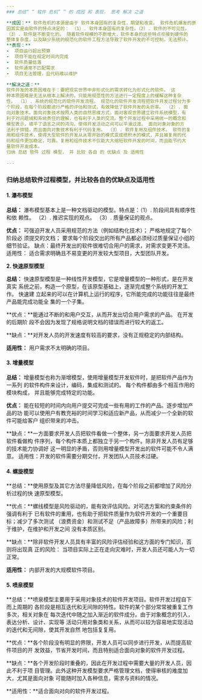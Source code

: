 ```yaml
---
### 总结“ “ 软件 危机” ” 的 成因 和 表现， 思考 解决 之道

**成因：** 软件危机的本源是由于 软件本身固有的复杂性，期望和改变。 软件危机爆发的原
因其实是由软件的特点决定的： （1）. 软件本身固有的复杂性。（2）. 软件的不可见性。
（3）. 软件是不断变化的。 随着软件规模的不断增大，软件本身的这些特点衔接到硬件的
整体复杂度，以及缺少系统的规范化的软件工程方法导致了软件开发的不可控制，无法预计。
**表现：**
-  项目运行超出预算
-  项目不能在规定时间内完成
-  软件质量低落
-  软件通常不匹配需求
-  项目无法管理，且代码难以维护

**解决之道：**
软件开发的本质困难在于：要把现实世界中非形式化的需求转化为形式化的软件。 这
种本质困难是无法从根本上解决的，只能用规范性的方法进行一定程度上的缓解这种复杂
性。 （1）. 系统的规范化的软件开发流程。 规范化的软件开发流程把软件开发过程分为多
个阶段，在每个阶段都进行严格的评估和测试，有效降低了软件开发的夭折率。 （2）. 面
向对象技术。面向对象技术按照人类的自然思维方式，面对客观世界建立软件系统模型，有
利于对问题域和系统责任的理解，也有利于人类的交流。整个开发过程中采用统一的概念和
模型表示，填平了语言之间的鸿沟，使得开发活动之间可以平滑过渡。 面向对象对象的方
法利于排错，而且面向对象技术有利于代码复用。 （3）. 软件复用及组件技术。 软件的复
用和组件技术，使得大型软件的开发从从零开始的模式变成搭积木的模式，并且被复用的代
码和组件更加稳定，可靠。复用和组件技术不仅能大大缩短软件开发的时间，而且能节约大
量软件开发成本。
归纳 总结 软件 过程 模型， 并 比较 各自 的 优缺点 及 适用性

---
```



### 归纳总结软件过程模型，并比较各自的优缺点及适用性

#### 1. 瀑布模型
**总结：**  瀑布模型基本上是一种文档驱动的模型。特点是：（1）. 阶段间具有顺序性和依
赖性。 （2）. 推迟实现的观点。 （3）. 质量保证的观点。

**优点：** 可强迫开发人员采用规范的方法（例如结构化技术）； 严格地规定了每个阶段必
须提交的文档； 要求每个阶段交出的所有产品都必须经过质量保证小组的细节验证。
缺点：最终开发出的软件很难切合用户的需求，对需求变更不灵活。
适用性： 适合需求明确且不易变更的开发较大型项目，大型团队开发。

**2. 快速原型模型**

**总结：** 快速原型模型是一种线性开发模型，它是增量模型的一种形式，是在开发真实
系统之前，构造一个原型，在该原型基础上，逐渐完成整个系统的开发工作。 快速建
立起来的可以在计算机上运行的程序，它所能完成的功能往往是最终产品能完成功能全
集的一个子集。

**优点：**能通过不断的和用户交互，从而开发出切合用户需求的产品。 在开发的后期阶
段不会因为发现了规格说明文档的错误而进行较大的返工。

**缺点：**对开发人员的开发速度有较高的要求，没有正规稳定的内部结构。

**适用性：** 用户需求不太明确的项目。

#### 3. 增量模型

**总结：** 增量模型也称为渐增模型，使用增量模型开发软件时，是把软件产品作为一系列
的软件构件来设计，编码，集成和测试的。 每个构件都由多个相互作用的模块构成，
并且能够完成特定的功能。

**优点：** 能在较短的时间内向用户提交可完成一些有用的工作的产品。逐步增加产品的功
能可以使用户有教充裕的时间学习和适应新产品，从而减少一个全新的软件可能给客户
组织带来的冲击。

**缺点：**一方面要求开发人员把软件看做一个整体，另一方面要求开发人员把软件看做构
件序列，每个构件本质上都独立于另一个构件。除非开发人员有足够的技术能力协调好
这一明显的矛盾，否则用增量模型开发出的软件可能不令人满意。
适用性：开发的软件需要分期交付，开发团队人员技术过硬。

#### 4. 螺旋模型

**总结：**使用原型及其它方法尽量降低风险，在每个阶段之前都增加了风险分析过程的快
速原型模型。

**优点：**螺线模型是风险驱动的，能有效评估风险。对可选方案和约束条件的强调有利于
已有软件的重用，也有助于把软件质量作为软件开发的一个重要目标；减少了多次测试
（浪费资金）和测试不足（产品故障多）所带来的风险；利于维护，在维护和开发之间
没有本质区别。

**缺点：**除非软件开发人员具有丰富的风险评估经验和这方面的专门知识，否则将出现真
正的风险： 当项目实际上正在走向灾难时，开发人员还可能人为一切正常。

**适用性：** 内部开发的大规模软件项目。

#### 5. 喷泉模型

**总结：**喷泉模型主要用于采用对象技术的软件开发项目。软件开发过程自下而上周期的
各阶段是相互迭代和无间隙的特性。软件的某个部分常常被重复工作多次，相关对象在
每次迭代中随之加入渐近的软件成分。由于对象概念的引入，表达分析、设计、实现等
活动只用对象类和关系，从而可以较为容易地实现活动的迭代和无间隙，使其开发自然
地包括复复用。

**优点：**各个阶段没有明显的界限，开发人员可以同步进行开发，从而提高软件项目的开
发效益，节省开发时间，而且特别适合面向对象的软件开发过程。

**缺点：**各个开发阶段时重叠的，因此在开发过程中需要大量的开发人员，因此不利于项
目管理。此外这种开发模型要求严格管理文档，使得审核的难度加大，尤其是面向对象
可能随时加入各种信息，需求与资料的情况。

**适用性：**适合面向对向的软件开发过程。